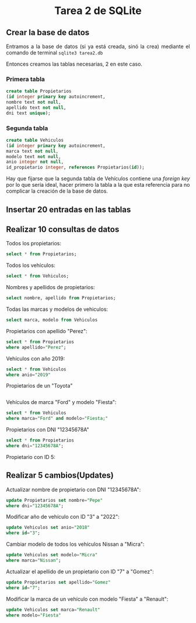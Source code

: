<div align="justify">

# <div align="center">Tarea 2 de SQLite</div>

## Crear la base de datos
Entramos a la base de datos (si ya está creada, sinó la crea) mediante el comando de terminal ```sqlite3 tarea2.db```

Entonces creamos las tablas necesarias, 2 en este caso.
### Primera tabla

```sql
create table Propietarios
(id integer primary key autoincrement,
nombre text not null,
apellido text not null,
dni text unique);
```

### Segunda tabla
```sql
create table Vehiculos
(id integer primary key autoincrement,
marca text not null,
modelo text not null,
anio integer not null,
id_propietario integer, references Propietarios(id));
```

Hay que fijarse que la segunda tabla de Vehículos contiene una _foreign key_ por lo que sería ideal, hacer primero la tabla a la que esta referencia para no complicar la creación de la base de datos.

## Insertar 20 entradas en las tablas

## Realizar 10 consultas de datos

Todos los propietarios:
```sql
select * from Propietarios;
```
Todos los vehículos:
```sql
select * from Vehiculos;
```
Nombres y apellidos de propietarios:
```sql
select nombre, apellido from Propietarios;
```

Todas las marcas y modelos de vehiculos:
```sql
select marca, modelo from Vehiculos
```

Propietarios con apellido "Perez":
```sql
select * from Propietarios
where apellido="Perez";
```

Vehículos con año 2019:
```sql
select * from Vehiculos
where anio="2019"
```

Propietarios de un "Toyota"
```sql

```

Vehículos de marca "Ford" y modelo "Fiesta":
```sql
select * from Vehiculos
where marca="Ford" and modelo="Fiesta;"
```

Propietarios con DNI "12345678A"
```sql
select * from Propietarios
where dni="12345678A";
```

Propietario con ID 5:

## Realizar 5 cambios(Updates)

Actualizar nombre de propietario con DNI "12345678A":
```sql
update Propietarios set nombre="Pepe"
where dni="12345678A";
```

Modificar año de vehículo con ID "3" a "2022":
```sql
update Vehiculos set anio="2018"
where id="3";
```

Cambiar modelo de todos los vehículos Nissan a "Micra":
```sql
update Vehiculos set modelo="Micra"
where marca="Nissan";
```

Actualizar el apellido de un propietario con ID "7" a "Gomez":
```sql
update Propietarios set apellido="Gomez"
where id="7";
```

Modificar la marca de un vehículo con modelo "Fiesta" a "Renault":
```sql
update Vehiculos set marca="Renault"
where modelo="Fiesta"
```

</div>